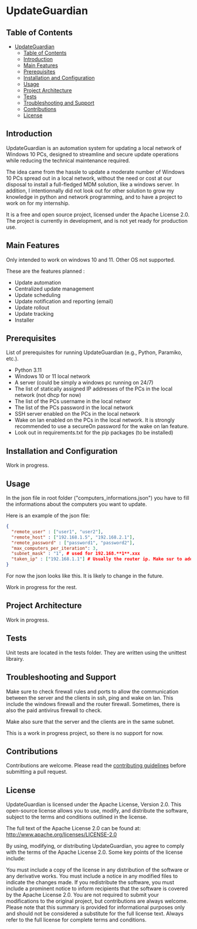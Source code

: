 # UpdateGuardian

## Table of Contents

- [UpdateGuardian](#updateguardian)
  - [Table of Contents](#table-of-contents)
  - [Introduction](#introduction)
  - [Main Features](#main-features)
  - [Prerequisites](#prerequisites)
  - [Installation and Configuration](#installation-and-configuration)
  - [Usage](#usage)
  - [Project Architecture](#project-architecture)
  - [Tests](#tests)
  - [Troubleshooting and Support](#troubleshooting-and-support)
  - [Contributions](#contributions)
  - [License](#license)

## Introduction

UpdateGuardian is an automation system for updating a local network of Windows 10 PCs, designed to streamline and secure update operations while reducing the technical maintenance required.

The idea came from the hassle to update a moderate number of Windows 10 PCs spread out in a local network, without the need or cost at our disposal to install a full-fledged MDM solution, like a windows server. In addition, I intentionnally did not look out for other solution to grow my knowledge in python and network programming, and to have a project to work on for my internship.

It is a free and open source project, licensed under the Apache License 2.0.
The project is currently in development, and is not yet ready for production use.

## Main Features

Only intended to work on windows 10 and 11. Other OS not supported.

These are the features planned :

- Update automation
- Centralized update management
- Update scheduling
- Update notification and reporting (email)
- Update rollout
- Update tracking
- Installer

## Prerequisites

List of prerequisites for running UpdateGuardian (e.g., Python, Paramiko, etc.).

- Python 3.11
- Windows 10 or 11 local network
- A server (could be simply a windows pc running on 24/7)
- The list of statically assigned IP addresses of the PCs in the local network (not dhcp for now)
- The list of the PCs username in the local networ
- The list of the PCs password in the local network
- SSH server enabled on the PCs in the local network
- Wake on lan enabled on the PCs in the local network. It is strongly recommended to use a secureOn password for the wake on lan feature.
- Look out in requirements.txt for the pip packages (to be installed)

## Installation and Configuration

Work in progress.

## Usage

In the json file in root folder ("computers_informations.json") you have to fill the informations about the computers you want to update.

Here is an example of the json file:

```json
{
  "remote_user" : ["user1", "user2"],
  "remote_host" : ["192.168.1.5", "192.168.2.1"],
  "remote_password" : ["password1", "password2"],
  "max_computers_per_iteration": 3,
  "subnet_mask" : "1", # used for 192.168.**1**.xxx
  "taken_ip" : ["192.168.1.1"] # Usually the router ip. Make sur to add the server ip if it is in the same subnet
}
```

For now the json looks like this. It is likely to change in the future.

Work in progress for the rest.

## Project Architecture

Work in progress.

## Tests

Unit tests are located in the tests folder. They are written using the unittest librairy.

## Troubleshooting and Support

Make sure to check firewall rules and ports to allow the communication between the server and the clients in ssh, ping and wake on lan. This include the windows firewall and the router firewall. Sometimes, there is also the paid antivirus firewall to check.

Make also sure that the server and the clients are in the same subnet.

This is a work in progress project, so there is no support for now.

## Contributions

Contributions are welcome. Please read the [contributing guidelines](CONTRIBUTING.md) before submitting a pull request.

## License

UpdateGuardian is licensed under the Apache License, Version 2.0. This open-source license allows you to use, modify, and distribute the software, subject to the terms and conditions outlined in the license.

The full text of the Apache License 2.0 can be found at: http://www.apache.org/licenses/LICENSE-2.0

By using, modifying, or distributing UpdateGuardian, you agree to comply with the terms of the Apache License 2.0. Some key points of the license include:

You must include a copy of the license in any distribution of the software or any derivative works.
You must include a notice in any modified files to indicate the changes made.
If you redistribute the software, you must include a prominent notice to inform recipients that the software is covered by the Apache License 2.0.
You are not required to submit your modifications to the original project, but contributions are always welcome.
Please note that this summary is provided for informational purposes only and should not be considered a substitute for the full license text. Always refer to the full license for complete terms and conditions.
